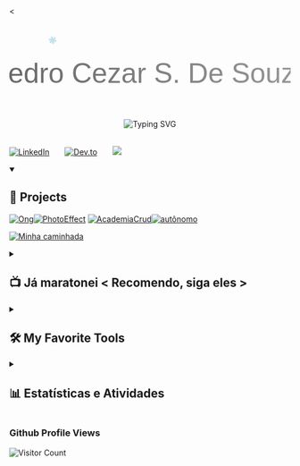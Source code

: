 


 <<svg width="600" height="200" xmlns="http://www.w3.org/2000/svg"><defs><linearGradient id="a" x1="0%" y1="0%" x2="100%" y2="0%"><stop offset="0%" stop-color="#9e9e9e"><animate attributeName="stop-color" values="#9e9e9e; #616161; #9e9e9e" dur="4s" repeatCount="indefinite"/></stop><stop offset="100%" stop-color="#616161"><animate attributeName="stop-color" values="#616161; #9e9e9e; #616161" dur="4s" repeatCount="indefinite"/></stop></linearGradient><svg fill="#add8e6" width="15" height="15" viewBox="0 0 0.938 0.938" version="1.2" baseProfile="tiny" xmlns="http://www.w3.org/2000/svg" overflow="inherit" id="b"><path d="M.431.894V.775L.368.812.337.793V.751L.431.695V.617L.356.663V.58L.281.619v.112L.25.754.225.734V.659L.12.718.075.699V.652L.182.593.112.558V.515l.04-.021.098.058.068-.039L.316.512.247.472.314.43.247.391.15.447.112.429V.386L.178.349.075.291V.244L.119.223l.106.06V.207L.253.186l.036.022-.001.114.069.04.001-.081.073.039V.242L.337.186V.145l.031-.02.063.037V.044L.469.019l.037.025v.119L.579.125l.04.022v.037L.507.242V.32L.582.277v.085L.657.323V.201L.684.185l.029.016v.078l.11-.058.039.024v.044L.759.348l.066.037v.042L.791.446l-.1-.059-.069.044.067.042-.069.04.071.037.101-.056.033.022v.04L.763.591l.1.059v.047L.816.716.713.662v.074l-.028.02-.029-.02V.623L.581.582V.66L.506.617v.078L.6.751v.044L.569.812.506.775v.119L.469.919zM.404.47l.035.055h.066L.535.47.503.412H.437z"/></svg></defs><text x="50%" y="120" font-family="Arial" font-size="50" fill="url(#a)" text-anchor="middle">
    Pedro Cezar S. De Souza
  </text><use href="#b" x="50" y="10" class="snowflake"><animateTransform attributeType="XML" attributeName="transform" type="translate" from="0,0" to="600,200" dur="8s" repeatCount="indefinite"/><animateTransform attributeType="XML" attributeName="transform" type="rotate" from="0" to="360" dur="4s" additive="sum" repeatCount="indefinite"/><animate attributeName="fill" values="#add8e6; #ffffff; #d3d3d3; #add8e6" dur="6s" repeatCount="indefinite"/></use><use href="#b" x="150" y="30" class="snowflake"><animateTransform attributeType="XML" attributeName="transform" type="translate" from="0,0" to="-600,200" dur="10s" repeatCount="indefinite"/><animateTransform attributeType="XML" attributeName="transform" type="rotate" from="0" to="360" dur="6s" additive="sum" repeatCount="indefinite"/><animate attributeName="fill" values="#add8e6; #ffffff; #d3d3d3; #add8e6" dur="6s" repeatCount="indefinite"/></use><use href="#b" x="300" y="20" class="snowflake"><animateTransform attributeType="XML" attributeName="transform" type="translate" from="0,0" to="600,-200" dur="12s" repeatCount="indefinite"/><animateTransform attributeType="XML" attributeName="transform" type="rotate" from="0" to="360" dur="5s" additive="sum" repeatCount="indefinite"/><animate attributeName="fill" values="#add8e6; #ffffff; #d3d3d3; #add8e6" dur="6s" repeatCount="indefinite"/></use><use href="#b" x="450" y="50" class="snowflake"><animateTransform attributeType="XML" attributeName="transform" type="translate" from="0,0" to="-600,-200" dur="9s" repeatCount="indefinite"/><animateTransform attributeType="XML" attributeName="transform" type="rotate" from="0" to="360" dur="7s" additive="sum" repeatCount="indefinite"/><animate attributeName="fill" values="#add8e6; #ffffff; #d3d3d3; #add8e6" dur="6s" repeatCount="indefinite"/></use></svg>



<!-- credit for Typing SVG by DenverCoder1 - https://github.com/DenverCoder1/readme-typing-svg -->

<div style="text-align: center;">
<img  style="display: inline-block; max-width: 100%; height: auto;" src="https://readme-typing-svg.demolab.com?font=Anton&pause=1000&color=F78A8A&vCenter=true&random=false&width=435&lines=Sauda%C3%A7%C3%B5es+a+todos%F0%9F%91%8B%F0%9F%8F%BC;2+anos+de+experi%C3%AAncia+com+c%C3%B3digos+;Almejo+ser+um+Full-Stack+web;Sempre+aprendendo+coisas+novas;Sou+aluno+de+5%C2%B0+per%C3%ADodo+de+Sistema" alt="Typing SVG" />
</div>


<br>

<!-- Social -->
<a style="display: inline-block; max-width: 100%; height: auto;" href="https://www.linkedin.com/in/pedro-cézar-s-de-souza/"><img width="32px" alt="LinkedIn" title="LinkedIn" src="https://i.imgur.com/yRpa1dQ.png"/></a>
  &#8287;&#8287;&#8287;&#8287;&#8287;
<a href="#meusite"><img width="32px" alt="Dev.to" title="DenverCoder1 Dev.to" src="https://i.imgur.com/mVm29vK.png"></a>
  &#8287;&#8287;&#8287;&#8287;&#8287;
![](https://visitcount.itsvg.in/api?id=Ary-Pedro&label=Visitantes%20-%20GitHub&color=11&icon=5&pretty=true)

<!-- Cards vinculados : https://shields.io/badges --->
<details open> 
  <summary><h2>📕 Projects </h2></summary>


  <p align="left">
  <a href="https://github.com/Ary-Pedro/Projeto-AbapRJ"><img width="278" src="https://denvercoder1-github-readme-stats.vercel.app/api/pin/?username=Ary-Pedro&repo=Projeto-AbapRJ&theme=react&bg_color=1F222E&title_color=F85D7F&hide_border=true&icon_color=F8D866&show_icons=true&show_description=false" alt="Ong"></a><a href="https://github.com/Ary-Pedro/Manipulador-de-Imagem"><img width="278" src="https://denvercoder1-github-readme-stats.vercel.app/api/pin/?username=Ary-Pedro&repo=Manipulador-de-Imagem&theme=react&bg_color=1F222E&title_color=F85D7F&hide_border=true&icon_color=F8D866&show_icons=true&show_description=false" alt="PhotoEffect"></a> 
  <a href="https://github.com/Ary-Pedro/Sistema-academia"><img width="278" src="https://denvercoder1-github-readme-stats.vercel.app/api/pin/?username=Ary-Pedro&repo=Sistema-academia&theme=react&bg_color=1F222E&title_color=F85D7F&hide_border=true&icon_color=F8D866&show_icons=true&show_description=false" alt="AcademiaCrud"></a><a href="https://github.com/Ary-Pedro/Sistema-vendas-Deaaz"><img width="278" src="https://denvercoder1-github-readme-stats.vercel.app/api/pin/?username=Ary-Pedro&repo=Sistema-vendas-Deaaz&theme=react&bg_color=1F222E&title_color=F85D7F&hide_border=true&icon_color=F8D866&show_icons=true&show_description=false" alt="autônomo"></a> 

  <a href="https://replit.com/@PedroCezar2"><img alt="Minha caminhada" title="All Practice" src="https://custom-icon-badges.demolab.com/badge/-The%20Road%20So%20Far-1F222E?style=for-the-badge&logoColor=white&logo=fork"/></a>
  </p>

</details>

<details> 
  <summary><h2>📺 Já maratonei &lt; Recomendo, siga eles  &gt;</h2></summary>

<a href="https://www.youtube.com/watch?v=S9uPNppGsGo&list=PLHz_AreHm4dlKP6QQCekuIPky1CiwmdI6&pp=iAQB">
<img src="https://ytcards.demolab.com/?id=S9uPNppGsGo&title=Curso%20Python%20%2301%20-%20Seja%20um%20Programador&background_color=%230d1117&title_color=%23ffffff&stats_color=%23dedede&max_title_lines=2&border_radius=5&duration=1767" alt="Curso Python #01 - Seja um Programador" title="Curso Python #01 - Seja um Programador">
</a>
<a href="https://www.youtube.com/watch?v=VKjFuX91G5Q&list=PL62G310vn6nFIsOCC0H-C2infYgwm8SWW&pp=iAQB">
<img src="https://ytcards.demolab.com/?id=VKjFuX91G5Q&title=00%20-%20Maratona%20Java%20Virado%20No%20Jiraya%20-%20Bem-vindo&background_color=%230d1117&title_color=%23ffffff&stats_color=%23dedede&max_title_lines=2&border_radius=5&duration=371" alt="00 - Maratona Java Virado No Jiraya - Bem-vindo" title="00 - Maratona Java Virado No Jiraya - Bem-vindo">
</a>
<a href="https://www.youtube.com/watch?v=MsUL3Pgofl4">
<img src="https://ytcards.demolab.com/?id=MsUL3Pgofl4&title=Crie%20um%20projeto%20completo%20com%20Django&background_color=%230d1117&title_color=%23ffffff&stats_color=%23dedede&max_title_lines=2&border_radius=5&duration=8705" alt="Crie um projeto completo com Django" title="Crie um projeto completo com Django">
</a>
<br>
<a href="https://www.youtube.com/watch?v=ekpnVh-l3YA&list=PL4HikwTaYE0GEs7lvlYJQcvKhq0QZGRVn">
<img src="https://ytcards.demolab.com/?id=ekpnVh-l3YA&title=LangChain%20Tutorial%20%28Python%29%20%231%3A%20Intro%20%26%20Setup&background_color=%230d1117&title_color=%23ffffff&stats_color=%23dedede&max_title_lines=2&border_radius=5&duration=598" alt="LangChain Tutorial (Python) #1: Intro & Setup" title="LangChain Tutorial (Python) #1: Intro & Setup">
</a>
<a href="https://www.youtube.com/watch?v=O73xbQvGhHk&list=PL0N5TAOhX5E9eJ9Ix6YUIgEw3lNmaIEE9">
  <img src="https://ytcards.demolab.com/?id=O73xbQvGhHk&title=Curso%20de%20PHP%208%20%20%20Aula%20001%20%20%20Apresenta%C3%A7%C3%A3o%20do%20Curso%20de%20PHP%208&background_color=%230d1117&title_color=%23ffffff&stats_color=%23dedede&max_title_lines=2&border_radius=5&duration=1084" alt="Curso de PHP 8   Aula 001   Apresentação do Curso de PHP 8" title="Curso de PHP 8   Aula 001   Apresentação do Curso de PHP 8">
</a>
<a href="https://www.youtube.com/watch?v=YW113aC8TII">
  <img src="https://ytcards.demolab.com/?id=YW113aC8TII&title=O%20GUIA%20INICIAL%20COMPLETO%20DE%20PYTHON%20E%20DJANGO&background_color=%230d1117&title_color=%23ffffff&stats_color=%23dedede&max_title_lines=2&border_radius=5&duration=4186" alt="O GUIA INICIAL COMPLETO DE PYTHON E DJANGO" title="O GUIA INICIAL COMPLETO DE PYTHON E DJANGO">
</a>
<br>

<a href="https://www.youtube.com/watch?v=KPoeNZZ6H4s">
  <img src="https://ytcards.demolab.com/?id=KPoeNZZ6H4s&title=Giving%20Personality%20to%20Procedural%20Animations%20using%20Math&background_color=%230d1117&title_color=%23ffffff&stats_color=%23dedede&max_title_lines=2&border_radius=5&duration=930" alt="Giving Personality to Procedural Animations using Math" title="Giving Personality to Procedural Animations using Math">
</a>

<a href="https://www.youtube.com/watch?v=PGSba51aRYU">
  <img src="https://ytcards.demolab.com/?id=PGSba51aRYU&title=Machine%20Learning%20in%20C%20(Episode%201)&&background_color=%230d1117&title_color=%23ffffff&stats_color=%23dedede&max_title_lines=2&border_radius=5&duration=9067" alt="Machine Learning in C (Episode 1)" title="Machine Learning in C (Episode 1)">
</a>

<a href="https://www.youtube.com/watch?v=yaa13eehgzo">
  <img src="https://ytcards.demolab.com/?id=yaa13eehgzo&title=How%20I%20make%20science%20animations&background_color=%230d1117&title_color=%23ffffff&stats_color=%23dedede&max_title_lines=2&border_radius=5&duration=2619" alt="How I make science animations" title="How I make science animations">
</a>

</details>

<details> 
  <summary><h2>🛠️ My Favorite Tools</h2></summary>
  <!-- Some badges are from https://github.com/Ileriayo/markdown-badges -->

<h3>👨‍💻 Programming and Markup Languages</h3>

  <p>
      <a href="#"><img alt="C" src="https://custom-icon-badges.demolab.com/badge/C-03599C.svg?logo=c-in-hexagon&logoColor=white"></a>
      <a href="#"><img alt="C#" src="https://custom-icon-badges.demolab.com/badge/C%23-68217A.svg?logo=cs2&logoColor=white"></a>
      <a href="#"><img alt="CSS" src="https://img.shields.io/badge/CSS-1572B6.svg?logo=css3&logoColor=white"></a>
      <a href="#"><img alt="Google Apps Script" src="https://custom-icon-badges.demolab.com/badge/Google%20Apps%20Script-02569B.svg?logo=gs&logoColor=white"></a>
      <a href="#"><img alt="HTML" src="https://img.shields.io/badge/HTML-E34F26.svg?logo=html5&logoColor=white"></a>
      <a href="#"><img alt="Java" src="https://custom-icon-badges.demolab.com/badge/Java-007396.svg?logo=java&logoColor=white"></a>
      <a href="#"><img alt="JavaScript" src="https://img.shields.io/badge/JavaScript-F7DF1E.svg?logo=javascript&logoColor=black"></a>
      <a href="#"><img alt="Markdown" src="https://img.shields.io/badge/Markdown-000000.svg?logo=markdown&logoColor=white"></a>
      <a href="#"><img alt="Node.js" src="https://img.shields.io/badge/Node.js-43853D.svg?logo=node.js&logoColor=white"></a>
      <a href="#"><img alt="PHP" src="https://img.shields.io/badge/PHP-777BB4.svg?logo=php&logoColor=white"></a>
      <a href="#"><img alt="Python" src="https://img.shields.io/badge/Python-14354C.svg?logo=python&logoColor=white"></a>
      <a href="#"><img alt="Restructured Text" src="https://img.shields.io/badge/Restructured Text-3a4148.svg?logo=readthedocs&logoColor=white"></a>
      <a href="#"><img alt="SQL" src="https://custom-icon-badges.demolab.com/badge/SQL-025E8C.svg?logo=database&logoColor=white"></a>
      <a href="#"><img alt="SVG+XML" src="https://img.shields.io/badge/SVG%2BXML-e0982c.svg?logo=svg&logoColor=white"></a>
      <a href="#"><img alt="TypeScript" src="https://img.shields.io/badge/TypeScript-007ACC.svg?logo=typescript&logoColor=white"></a>
  </p>

<h3>🧰 Frameworks and Libraries</h3>

  <p>
      <a href="#"><img alt="Django" src="https://img.shields.io/badge/Django-1759B?logo=django&logoColor=white"></a>
      <a href="#"><img alt="Arduino" src="https://img.shields.io/badge/-Arduino-00979D?logo=Arduino&logoColor=white"></a>
      <a href="#"><img alt="Bootstrap" src="https://img.shields.io/badge/Bootstrap-7952B3.svg?logo=bootstrap&logoColor=white"></a>
      <a href="#"><img alt="Electron" src="https://img.shields.io/badge/Electron-20232e.svg?logo=electron&logoColor=white"></a>
      <a href="#"><img alt="Express.js" src="https://img.shields.io/badge/Express.js-404d59.svg?logo=express&logoColor=white"></a>
      <a href="#"><img alt="Gunicorn" src="https://img.shields.io/badge/-Gunicorn-499848.svg?logo=gunicorn&logoColor=white"></a>
      <a href="#"><img alt="NumPy" src="https://img.shields.io/badge/Numpy-013243.svg?logo=numpy&logoColor=white"></a>
      <a href="#"><img alt="Pandas" src="https://img.shields.io/badge/Pandas-150458.svg?logo=pandas&logoColor=white"></a>
      <a href="#"><img alt="Pytest" src="https://img.shields.io/badge/Pytest-0A9EDC.svg?logo=pytest&logoColor=white"></a>
      <a href="#"><img alt="React" src="https://img.shields.io/badge/React-20232a.svg?logo=react&logoColor=%2361DAFB"></a>
      <a href="#"><img alt="Symfony" src="https://img.shields.io/badge/Symfony-111111.svg?logo=symfony&logoColor=white"></a>
      <a href="#"><img alt="SymPy" src="https://img.shields.io/badge/Sympy-3B5526.svg?logo=sympy&logoColor=white"></a>
      <a href="#"><img alt="TensorFlow" src="https://img.shields.io/badge/TensorFlow-FF6F00.svg?logo=TensorFlow&logoColor=white"></a>
      <a href="#"><img alt="Wordpress" src="https://img.shields.io/badge/Wordpress-21759B?logo=wordpress&logoColor=white"></a> 
      <a href="#"><img alt="langchain" src="https://img.shields.io/badge/Langchain-111111?logo=langchain&logoColor=white"></a>


</p>

<h3>🗄️ Databases and Cloud Hosting</h3>

  <p>
      <a href="#"><img alt="GitHub Pages" src="https://img.shields.io/badge/GitHub%20Pages-327FC7.svg?logo=github&logoColor=white"></a>
      <a href="#"><img alt="Heroku" src="https://img.shields.io/badge/Heroku-430098.svg?logo=heroku&logoColor=white"></a>
      <a href="#"><img alt="MongoDB" src ="https://img.shields.io/badge/MongoDB-4ea94b.svg?logo=mongodb&logoColor=white"></a>
      <a href="#"><img alt="MySQL" src="https://img.shields.io/badge/MySQL-00f.svg?logo=mysql&logoColor=white"></a>
      <a href="#"><img alt="Notion" src="https://img.shields.io/badge/Notion-010101.svg?logo=notion&logoColor=white"></a>
      <a href="#"><img alt="Oracle" src ="https://img.shields.io/badge/Oracle-F00000.svg?logo=oracle&logoColor=white"></a>
      <a href="#"><img alt="PostgreSQL" src ="https://img.shields.io/badge/PostgreSQL-316192.svg?logo=postgresql&logoColor=white"></a>
      <a href="#"><img alt="Render" src="https://img.shields.io/badge/Render-00979D.svg?logo=render&logoColor=white"></a>
      <a href="#"><img alt="Repl.it" src="https://img.shields.io/badge/Repl.it-0D101E.svg?logo=Replit&logoColor=white"></a>
      <a href="#"><img alt="SQLite" src ="https://img.shields.io/badge/SQLite-07405e.svg?logo=sqlite&logoColor=white"></a>
      <a href="#"><img alt="Cloud" src="https://img.shields.io/badge/Cloud-68217A.svg?logo=Cloudways&logoColor=white"></a>
      <a href="#"><img alt="Aws" src="https://img.shields.io/badge/AWS-F05000.svg?logo=amazonwebservices&logoColor=white"></a>
      <a href="#"><img alt="Fly.io" src="https://img.shields.io/badge/Fly.io-430098.svg?logo=coreldraw&logoColor=white"></a>
      <a href="#"><img alt="Vercel" src="https://img.shields.io/badge/Vercel-000000.svg?logo=vercel&logoColor=white"></a>
      <a href="#"><img alt="pythonanywhere" src="https://img.shields.io/badge/pythonAnyWhere-000000.svg?logo=pythonanywhere&logoColor=white"></a>
      <a href="#"><img alt="infinityfree" src="https://img.shields.io/badge/infinityfree-430098.svg?logo=gitconnected&logoColor=white"></a>
  </p>

<h3>💻 Software and Tools</h3>

  <p>
      <a href="#"><img alt="Adobe" src="https://img.shields.io/badge/Adobe-FF0000.svg?logo=adobe&logoColor=white"></a>
      <a href="#"><img alt="olhama meta" src="https://img.shields.io/badge/olhama meta-08217A?logo=meta&logoColor=white"></a>
      <a href="#"><img alt="Arch Linux" src="https://img.shields.io/badge/Arch%20Linux-1793D1.svg?logo=arch-linux&logoColor=white"></a>
      <a href="#"><img alt="Dark Reader" src="https://img.shields.io/badge/-Dark%20Reader-141E24?logo=dark-reader&logoColor=white"></a>
      <a href="#"><img alt="Discord" src="https://img.shields.io/badge/-Discord-5865F2.svg?logo=discord&logoColor=white"></a>
      <a href="#"><img alt="Git" src="https://img.shields.io/badge/Git-F05033.svg?logo=git&logoColor=white"></a>
      <a href="#"><img alt="GitHub Desktop" src="https://img.shields.io/badge/GitHub%20Desktop-8034A9.svg?logo=github&logoColor=white"></a>
      <a href="#"><img alt="Google Sheets" src="https://img.shields.io/badge/Sheets-34A853.svg?logo=google%20sheets&logoColor=white"></a>
      <a href="#"><img alt="Inkscape" src="https://img.shields.io/badge/Inkscape-000000?logo=Inkscape&logoColor=white"></a>
      <a href="#"><img alt="Jupyter" src="https://img.shields.io/badge/Jupyter-F37626.svg?logo=Jupyter&logoColor=white"></a>
      <a href="#"><img alt="Stack Overflow" src="https://img.shields.io/badge/-Stack%20Overflow-FE7A16?logo=stack-overflow&logoColor=white"></a>
      <a href="#"><img alt="Visual Studio Code" src="https://img.shields.io/badge/Visual%20Studio%20Code-0078d7.svg?logo=visual-studio-code&logoColor=white"></a>
      <a href="#"><img alt="Unity" src="https://img.shields.io/badge/Unity-000000.svg?logo=unity&logoColor=white"></a>
      <a href="#"><img alt="jetbrains" src="https://img.shields.io/badge/Jet%20brains-A000A0.svg?logo=jetbrains&logoColor=white"></a>
      <a href="#"><img alt="chromecast" src="https://img.shields.io/badge/Remote%20Desktop-0000F0.svg?logo=chromecast&logoColor=white"></a>
      <a href="#"><img alt="figma" src="https://img.shields.io/badge/figma-F24E1E.svg?logo=figma&logoColor=white"></a>
      <a href="#"><img alt="canva" src="https://img.shields.io/badge/canva-0054CC.svg?logo=canva&logoColor=white"></a>
      <a href="#"><img alt="pycharm" src="https://img.shields.io/badge/pycharm-141E24.svg?logo=pycharm&logoColor=white"></a>
      <a href="#"><img alt="codechef" src="https://img.shields.io/badge/codechef-5B4638.svg?logo=codechef&logoColor=white"></a>
      <a href="#"><img alt="codepen " src="https://img.shields.io/badge/codepen-000000.svg?logo=codepen&logoColor=white"></a>
      <a href="#"><img alt="codewars " src="https://img.shields.io/badge/codeWars-B1361E.svg?logo=codewars&logoColor=white"></a>
      <a href="#"><img alt="frontendmentor " src="https://img.shields.io/badge/frontEndMentor-3F54A3.svg?logo=frontendmentor&logoColor=white"></a>
  </p>

<h3>🚀 Cursos</h3>

  <p>
      <a href="#"><img alt="freecodecamp" src="https://img.shields.io/badge/freecodecamp-0A0A23.svg?logo=freecodecamp&logoColor=white"></a>
      <a href="#"><img alt="udemy" src="https://img.shields.io/badge/Udemy-0A0A23.svg?logo=udemy&logoColor=white"></a>
      <a href="#"><img alt="alura" src="https://img.shields.io/badge/alura-0A0A23.svg?logo=alamy&logoColor=white"></a>
      <a href="#"><img alt="w3schools" src="https://img.shields.io/badge/w3schools-04AA6D.svg?logo=w3schools&logoColor=white"></a>
      <a href="#"><img alt="coursera" src="https://img.shields.io/badge/coursera-0056D2.svg?logo=coursera&logoColor=white"></a>
      <a href="#"><img alt="cursoemvideo" src="https://img.shields.io/badge/curso%20em%20video-0056D2.svg?logo=youtubekids&logoColor=white"></a>
</p>
 <p align="left">
    <a href="https://github.com/Universidade-Livre"><img alt="Universidade Brasileira Repositorie" title="UBL" src="https://custom-icon-badges.demolab.com/badge/-Vá%20aqui%20Para%20Acessar:%20Universidade %20Livre-1F222E?style=for-the-badge&logoColor=white&logo=fork"/></a>
  </p>
</details>

<details> 
  <summary><h2>📊 Estatísticas e Atividades</h2></summary>


<h3>💻 Estatísticas do Perfil GitHub</h3>

<!-- Estatísticas gerais do GitHub -->
<a href="https://github.com/Ary-Pedro"><img alt="Estatísticas do GitHub de Ary-Pedro" src="https://github-readme-stats.vercel.app/api/?username=Ary-Pedro&show_icons=true&theme=dracula&hide_border=true&bg_color=1F222E&title_color=F85D7F&icon_color=F8D866" height="192px"/></a><a href="https://github.com/Ary-Pedro"><img alt="Principais Linguagens de Ary-Pedro" src="https://github-readme-stats.vercel.app/api/top-langs/?username=Ary-Pedro&langs_count=8&layout=compact&theme=dracula&hide_border=true&bg_color=1F222E&title_color=F85D7F&icon_color=F8D866&hide=Jupyter%20Notebook,Roff" height="192px"/></a>
<br/>

<b>Nota:</b> As principais linguagens são apenas uma métrica das linguagens presentes nos meus projetos públicos e não refletem necessariamente o nível de experiência ou habilidade.



<h3>📊 Contribuições no Último Ano</h3>

<a href="https://github.com/Ary-Pedro"><img alt="Snake Game" src="https://github-readme-streak-stats.herokuapp.com/?user=Ary-Pedro&theme=dracula&hide_border=true" /></a>

<!--- https://github.com/marketplace/actions/generate-snake-game-from-github-contribution-grid --->
<p align="center">
  <img src="https://github.com/Ary-Pedro/Ary-Pedro/blob/output/github-contribution-grid-snake.svg" alt="snake animation">
</p>

<h2> Gráfico de atividade do GitHub </h2>
<a href="https://github.com/Ary-Pedro"><img alt="Gráfico de Atividade de Ary-Pedro" src="https://github-readme-activity-graph.vercel.app/graph/?username=Ary-Pedro&bg_color=1F222E&color=F8D866&line=F85D7F&point=FFFFFF&hide_border=true" /></a>
</details>







### Github Profile Views
![Visitor Count](https://profile-counter.glitch.me/{Ary-Pedro}/count.svg)
